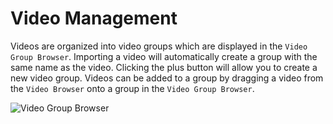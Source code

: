 # Video Management

Videos are organized into video groups which are displayed in the `Video Group Browser`. Importing a video will automatically create a group with the same name as the video. Clicking the plus button will allow you to create a new video group. Videos can be added to a group by dragging a video from the `Video Browser` onto a group in the `Video Group Browser`.

![Video Group Browser](/images/preview5.png)
